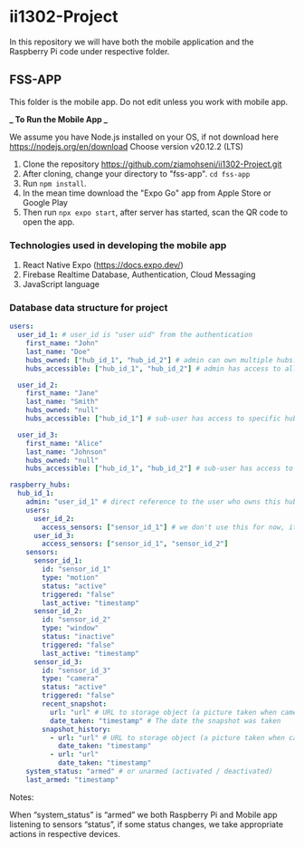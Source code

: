 # ii1302-Project

In this repository we will have both the mobile application and the Raspberry Pi code under respective folder.

## FSS-APP

This folder is the mobile app. Do not edit unless you work with mobile app.

**_ To Run the Mobile App _**

We assume you have Node.js installed on your OS, if not download here https://nodejs.org/en/download
Choose version v20.12.2 (LTS)

1. Clone the repository https://github.com/ziamohseni/ii1302-Project.git
2. After cloning, change your directory to "fss-app". `cd fss-app`
3. Run `npm install`.
4. In the mean time download the "Expo Go" app from Apple Store or Google Play
5. Then run `npx expo start`, after server has started, scan the QR code to open the app.

### Technologies used in developing the mobile app

1. React Native Expo (https://docs.expo.dev/)
2. Firebase Realtime Database, Authentication, Cloud Messaging
3. JavaScript language

### Database data structure for project

```yaml
users:
  user_id_1: # user_id is "user uid" from the authentication
    first_name: "John"
    last_name: "Doe"
    hubs_owned: ["hub_id_1", "hub_id_2"] # admin can own multiple hubs. * Empty intially. we don't use "null".
    hubs_accessible: ["hub_id_1", "hub_id_2"] # admin has access to all owned hubs

  user_id_2:
    first_name: "Jane"
    last_name: "Smith"
    hubs_owned: "null"
    hubs_accessible: ["hub_id_1"] # sub-user has access to specific hubs

  user_id_3:
    first_name: "Alice"
    last_name: "Johnson"
    hubs_owned: "null"
    hubs_accessible: ["hub_id_1", "hub_id_2"] # sub-user has access to specific hubs

raspberry_hubs:
  hub_id_1:
    admin: "user_id_1" # direct reference to the user who owns this hub
    users:
      user_id_2:
        access_sensors: ["sensor_id_1"] # we don't use this for now, it is too complicated on app development.
      user_id_3:
        access_sensors: ["sensor_id_1", "sensor_id_2"]
    sensors:
      sensor_id_1:
        id: "sensor_id_1"
        type: "motion"
        status: "active"
        triggered: "false"
        last_active: "timestamp"
      sensor_id_2:
        id: "sensor_id_2"
        type: "window"
        status: "inactive"
        triggered: "false"
        last_active: "timestamp"
      sensor_id_3:
        id: "sensor_id_3"
        type: "camera"
        status: "active"
        triggered: "false"
        recent_snapshot:
          url: "url" # URL to storage object (a picture taken when camera is activated by a sensor)
          date_taken: "timestamp" # The date the snapshot was taken
        snapshot_history:
          - url: "url" # URL to storage object (a picture taken when camera is activated by a sensor)
            date_taken: "timestamp"
          - url: "url"
            date_taken: "timestamp"
    system_status: "armed" # or unarmed (activated / deactivated)
    last_armed: "timestamp"
```

Notes:

When “system_status” is “armed” we both Raspberry Pi and Mobile app listening to sensors “status”, if some status changes, we take appropriate actions in respective devices.
